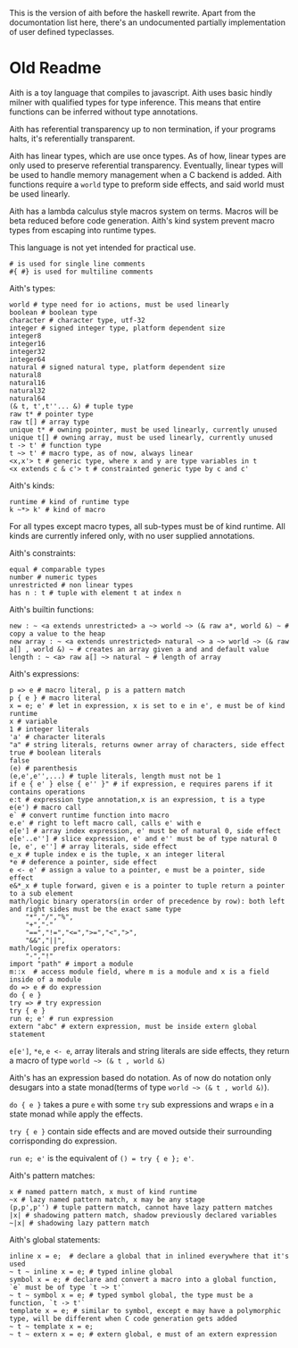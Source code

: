 This is the version of aith before the haskell rewrite. Apart from the documontation list here, there's an undocumented partially implementation of user defined typeclasses. 

# Old Readme

Aith is a toy language that compiles to javascript. Aith uses basic hindly milner with qualified types for type inference. This means that entire functions can be inferred without type annotations.

Aith has referential transparency up to non termination, if your programs halts, it's referentially transparent.

Aith has linear types, which are use once types. As of how, linear types are only used to preserve referential transparency.
Eventually, linear types will be used to handle memory management when a C backend is added.
Aith functions require a `world` type to preform side effects, and said world must be used linearly.

Aith has a lambda calculus style macros system on terms. Macros will be beta reduced before code generation.
Aith's kind system prevent macro types from escaping into runtime types.

This language is not yet intended for practical use.

	# is used for single line comments
	#{ #} is used for multiline comments

Aith's types:

	world # type need for io actions, must be used linearly
	boolean # boolean type
	character # character type, utf-32
	integer # signed integer type, platform dependent size
	integer8
	integer16
	integer32
	integer64
	natural # signed natural type, platform dependent size
	natural8
	natural16
	natural32
	natural64
	(& t, t',t''... &) # tuple type
	raw t* # pointer type
	raw t[] # array type
	unique t* # owning pointer, must be used linearly, currently unused
	unique t[] # owning array, must be used linearly, currently unused
	t -> t' # function type
	t ~> t' # macro type, as of now, always linear
	<x,x'> t # generic type, where x and y are type variables in t
	<x extends c & c'> t # constrainted generic type by c and c'

Aith's kinds:

	runtime # kind of runtime type
	k ~*> k' # kind of macro

For all types except macro types, all sub-types must be of kind runtime.
All kinds are currently infered only, with no user supplied annotations.


Aith's constraints:

	equal # comparable types
	number # numeric types
	unrestricted # non linear types
	has n : t # tuple with element t at index n
	
Aith's builtin functions:

	new : ~ <a extends unrestricted> a ~> world ~> (& raw a*, world &) ~ # copy a value to the heap
	new array : ~ <a extends unrestricted> natural ~> a ~> world ~> (& raw a[] , world &) ~ # creates an array given a and and default value
	length : ~ <a> raw a[] ~> natural ~ # length of array
	
Aith's expressions:

	p => e # macro literal, p is a pattern match
	p { e } # macro literal
	x = e; e' # let in expression, x is set to e in e', e must be of kind runtime
	x # variable
	1 # integer literals
	'a' # character literals
	"a" # string literals, returns owner array of characters, side effect
	true # boolean literals
	false
	(e) # parenthesis
	(e,e',e'',...) # tuple literals, length must not be 1
	if e { e' } else { e'' }" # if expression, e requires parens if it contains operations
	e:t # expression type annotation,x is an expression, t is a type
	e(e') # macro call
	e` # convert runtime function into macro
	e.e' # right to left macro call, calls e' with e
	e[e'] # array index expression, e' must be of natural 0, side effect
	e[e'..e''] # slice expression, e' and e'' must be of type natural 0
	[e, e', e''] # array literals, side effect
	e_x # tuple index e is the tuple, x an integer literal
	*e # deference a pointer, side effect
	e <- e' # assign a value to a pointer, e must be a pointer, side effect
	e&*_x # tuple forward, given e is a pointer to tuple return a pointer to a sub element
	math/logic binary operators(in order of precedence by row): both left and right sides must be the exact same type
		"*","/","%",
		"+","-"
		"==","!=","<=",">=","<",">",
		"&&","||",
	math/logic prefix operators:
		"-","!"
	import "path" # import a module
	m::x  # access module field, where m is a module and x is a field inside of a module
	do => e # do expression
	do { e }
	try => # try expression
	try { e }
	run e; e' # run expression
	extern "abc" # extern expression, must be inside extern global statement

`e[e']`, `*e`, `e <- e`, array literals and string literals are side effects, they return a macro of type `world ~> (& t , world &)`

Aith's has an expression based do notation. As of now do notation only desugars into a state monad(terms of type `world ~> (& t , world &)`).

`do { e }` takes a pure `e` with some `try` sub expressions and wraps `e` in a state monad while apply the effects.

`try { e }` contain side effects and are moved outside their surrounding corrisponding do expression. 

`run e; e'` is the equivalent of `() = try { e }; e'`.


Aith's pattern matches:

	x # named pattern match, x must of kind runtime
	~x # lazy named pattern match, x may be any stage
	(p,p',p'') # tuple pattern match, cannot have lazy pattern matches
	|x| # shadowing pattern match, shadow previously declared variables
	~|x| # shadowing lazy pattern match
	
Aith's global statements:

	inline x = e;  # declare a global that in inlined everywhere that it's used
	~ t ~ inline x = e; # typed inline global
	symbol x = e; # declare and convert a macro into a global function, `e` must be of type `t ~> t'`
	~ t ~ symbol x = e; # typed symbol global, the type must be a function, `t -> t'`
	template x = e; # similar to symbol, except e may have a polymorphic type, will be different when C code generation gets added
	~ t ~ template x = e;
	~ t ~ extern x = e; # extern global, e must of an extern expression


